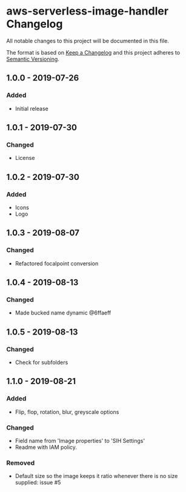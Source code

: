 # aws-serverless-image-handler Changelog

All notable changes to this project will be documented in this file.

The format is based on [Keep a Changelog](http://keepachangelog.com/) and this project adheres to [Semantic Versioning](http://semver.org/).

## 1.0.0 - 2019-07-26
### Added
- Initial release

## 1.0.1 - 2019-07-30
### Changed
- License

## 1.0.2 - 2019-07-30
### Added
- Icons
- Logo

## 1.0.3 - 2019-08-07
### Changed
- Refactored focalpoint conversion

## 1.0.4 - 2019-08-13
### Changed
- Made bucked name dynamic @6ffaeff

## 1.0.5 - 2019-08-13
### Changed
- Check for subfolders

## 1.1.0 - 2019-08-21
### Added
- Flip, flop, rotation, blur, greyscale options

### Changed
- Field name from 'Image properties' to 'SIH Settings'
- Readme with IAM policy.

### Removed
- Default size so the image keeps it ratio whenever there is no size supplied: issue #5